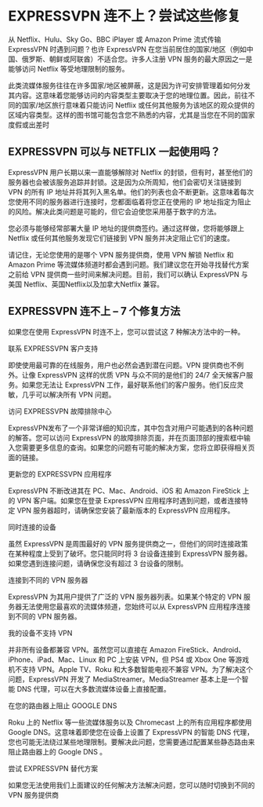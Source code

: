 # EXPRESSVPN 连不上？尝试这些修复
从 Netflix、Hulu、Sky Go、BBC iPlayer 或 Amazon Prime 流式传输 ExpressVPN 时遇到问题？也许 ExpressVPN 在您当前居住的国家/地区（例如中国、俄罗斯、朝鲜或阿联酋）不适合您。许多人注册 VPN 服务的最大原因之一是能够访问 Netflix 等受地理限制的服务。

此类流媒体服务往往在许多国家/地区被屏蔽，这是因为许可安排管理着如何分发其内容。这意味着您能够访问的内容类型主要取决于您的地理位置。因此，前往不同的国家/地区旅行意味着只能访问 Netflix 或任何其他服务为该地区的观众提供的区域内容类型。这样的图书馆可能包含您不熟悉的内容，尤其是当您在不同的国家度假或出差时

## EXPRESSVPN 可以与 NETFLIX 一起使用吗？

ExpressVPN 用户长期以来一直能够解除对 Netflix 的封锁，但有时，甚至他们的服务器也会被该服务追踪并封锁。这是因为众所周知，他们会密切关注链接到 VPN 的所有 IP 地址并将其列入黑名单。他们的列表也会不断更新。这意味着每次您使用不同的服务器进行连接时，您都面临着将您正在使用的 IP 地址指定为阻止的风险。解决此类问题是可能的，但它会迫使您采用基于数字的方法。

您必须与能够经常部署大量 IP 地址的提供商签约。通过这样做，您将能够跟上 Netflix 或任何其他服务发现它们链接到 VPN 服务并决定阻止它们的速度。

请记住，无论您使用的是哪个 VPN 服务提供商，使用 VPN 解锁 Netflix 和 Amazon Prime 等流媒体频道时都会遇到问题。我们建议您在开始寻找替代方案之前给 VPN 提供商一些时间来解决问题。目前，我们可以确认 ExpressVPN 与美国 Netflix、英国Netflix以及加拿大Netflix 兼容。

## EXPRESSVPN 连不上 – 7 个修复方法

如果您在使用 ExpressVPN 时连不上，您可以尝试这 7 种解决方法中的一种。

联系 EXPRESSVPN 客户支持

即使使用最可靠的在线服务，用户也必然会遇到潜在问题。VPN 提供商也不例外。让像 ExpressVPN 这样的优质 VPN 与众不同的是他们的 24/7 全天候客户服务。如果您无法让 ExpressVPN 工作，最好联系他们的客户服务。他们反应灵敏，几乎可以解决所有 VPN 问题。

访问 EXPRESSVPN 故障排除中心

ExpressVPN发布了一个非常详细的知识库，其中包含对用户可能遇到的各种问题的解答。您可以访问 ExpressVPN 的故障排除页面，并在页面顶部的搜索框中输入您需要更多信息的查询。如果您的问题有可能的解决方案，您将立即获得相关页面的链接。

更新您的 EXPRESSVPN 应用程序

ExpressVPN 不断改进其在 PC、Mac、Android、iOS 和 Amazon FireStick 上的 VPN 客户端。如果您在登录 ExpressVPN 应用程序时遇到问题，或者连接特定 VPN 服务器超时，请确保您安装了最新版本的 ExpressVPN 应用程序。

同时连接的设备

虽然 ExpressVPN 是周围最好的 VPN 服务提供商之一，但他们的同时连接政策在某种程度上受到了破坏。您只能同时将 3 台设备连接到 ExpressVPN 服务器。如果您遇到连接问题，请确保您没有超过 3 台设备的限制。

连接到不同的 VPN 服务器

ExpressVPN 为其用户提供了广泛的 VPN 服务器列表。如果某个特定的 VPN 服务器无法使用您最喜欢的流媒体频道，您始终可以从 ExpressVPN 应用程序连接到不同的 VPN 服务器。

我的设备不支持 VPN

并非所有设备都兼容 VPN。虽然您可以直接在 Amazon FireStick、Android、iPhone、iPad、Mac、Linux 和 PC 上安装 VPN，但 PS4 或 Xbox One 等游戏机不支持 VPN。Apple TV、Roku 和大多数智能电视不兼容 VPN。为了解决这个问题，ExpressVPN 开发了 MediaStreamer。MediaStreamer 基本上是一个智能 DNS 代理，可以在大多数流媒体设备上直接配置。

在您的路由器上阻止 GOOGLE DNS

Roku 上的 Netflix 等一些流媒体服务以及 Chromecast 上的所有应用程序都使用 Google DNS。这意味着即使您在设备上设置了 ExpressVPN 的智能 DNS 代理，您也可能无法绕过某些地理限制。要解决此问题，您需要通过配置某些静态路由来阻止路由器上的 Google DNS 。

尝试 EXPRESSVPN 替代方案

如果您无法使用我们上面建议的任何解决方法解决问题，您可以随时切换到不同的 VPN 服务提供商
